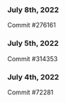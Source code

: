 ### July 8th, 2022

Commit #276161

### July 5th, 2022

Commit #314353


### July 4th, 2022

Commit #72281

